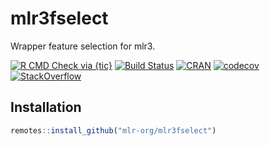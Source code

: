 # mlr3fselect

Wrapper feature selection for mlr3.

<!-- badges: start -->
[![R CMD Check via {tic}](https://img.shields.io/github/workflow/status/mlr-org/mlr3pipelines/R%20CMD%20Check%20via%20%7Btic%7D?logo=github&label=R%20CMD%20Check%20via%20{tic}&style=flat-square)](https://github.com/mlr-org/mlr3pipelines/actions)
[![Build Status](https://travis-ci.org/mlr-org/mlr3fselect.svg?branch=master)](https://travis-ci.org/mlr-org/mlr3fselect)
[![CRAN](https://www.r-pkg.org/badges/version/mlr3fselect)](https://cran.r-project.org/package=mlr3fselect)
[![codecov](https://codecov.io/gh/mlr-org/mlr3fselect/branch/master/graph/badge.svg)](https://codecov.io/gh/mlr-org/mlr3fselect)
[![StackOverflow](https://img.shields.io/badge/stackoverflow-mlr3-orange.svg)](https://stackoverflow.com/questions/tagged/mlr3)
<!-- badges: end -->

## Installation

``` r
remotes::install_github("mlr-org/mlr3fselect")
```
